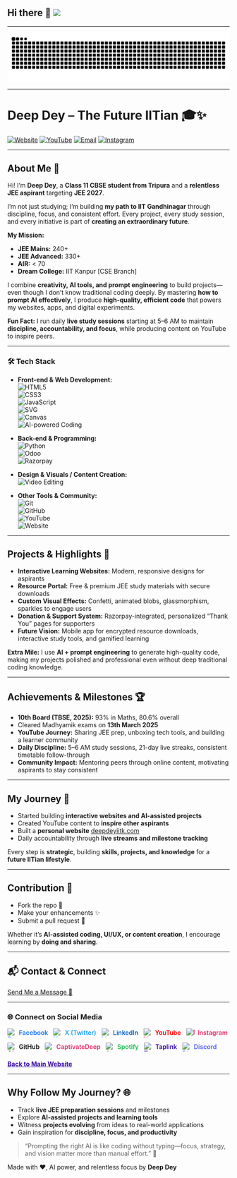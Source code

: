 ## Hi there 👋 <img src="https://media.giphy.com/media/hvRJCLFzcasrR4ia7z/giphy.gif" width="25">

---

<div align="center">
<!-- Default Theme -->
<!--![Snake Animation](https://raw.githubusercontent.com/Anuj579/Anuj579/output/github-contribution-grid-snake.svg)

<!-- Uncomment the theme you prefer: -->

<!-- 🌑 Dark Theme -->
![Snake Animation](https://raw.githubusercontent.com/Anuj579/Anuj579/output/github-contribution-grid-snake-dark.svg)


</div>

---

# Deep Dey – The Future IITian 🎓✨

[![Website](https://img.shields.io/badge/Website-DeepDey-blue)](https://www.deepdeyiitk.com)
[![YouTube](https://img.shields.io/badge/YouTube-DeepDey-red)](https://www.youtube.com/@deepdeyiit)
[![Email](https://img.shields.io/badge/Email-contact@deepdeyiitk.com-yellow)](mailto:thedeeparise@gmail.com)
[![Instagram](https://img.shields.io/badge/Instagram-@deepdey.official-purple)](https://www.instagram.com/deepdey.official)

---

## About Me 🚀

Hi! I’m **Deep Dey**, a **Class 11 CBSE student from Tripura** and a **relentless JEE aspirant** targeting **JEE 2027**.

I’m not just studying; I’m building **my path to IIT Gandhinagar** through discipline, focus, and consistent effort. Every project, every study session, and every initiative is part of **creating an extraordinary future**.

**My Mission:**

* **JEE Mains:** 240+  
* **JEE Advanced:** 330+  
* **AIR:** < 70  
* **Dream College:** IIT Kanpur [CSE Branch]  

I combine **creativity, AI tools, and prompt engineering** to build projects—even though I don’t know traditional coding deeply. By mastering **how to prompt AI effectively**, I produce **high-quality, efficient code** that powers my websites, apps, and digital experiments.

**Fun Fact:** I run daily **live study sessions** starting at 5–6 AM to maintain **discipline, accountability, and focus**, while producing content on YouTube to inspire peers.

---

### 🛠️ Tech Stack

- **Front-end & Web Development:**  
  ![HTML5](https://img.shields.io/badge/HTML5-E34F26?style=for-the-badge&logo=html5&logoColor=white)  
  ![CSS3](https://img.shields.io/badge/CSS3-1572B6?style=for-the-badge&logo=css3&logoColor=white)  
  ![JavaScript](https://img.shields.io/badge/JavaScript-F7DF1E?style=for-the-badge&logo=javascript&logoColor=black)  
  ![SVG](https://img.shields.io/badge/SVG-FF9900?style=for-the-badge&logo=svg&logoColor=white)  
  ![Canvas](https://img.shields.io/badge/Canvas-FF5733?style=for-the-badge&logo=javascript&logoColor=white)  
  ![AI-powered Coding](https://img.shields.io/badge/AI-Prompt_Engineering-0F0F0F?style=for-the-badge&logo=openai&logoColor=white)

- **Back-end & Programming:**  
  ![Python](https://img.shields.io/badge/Python-3776AB?style=for-the-badge&logo=python&logoColor=white)  
  ![Odoo](https://img.shields.io/badge/Odoo-4A7EBB?style=for-the-badge&logo=odoo&logoColor=white)  
  ![Razorpay](https://img.shields.io/badge/Razorpay-00AEE9?style=for-the-badge&logo=razorpay&logoColor=white)

- **Design & Visuals / Content Creation:**  
  ![Video Editing](https://img.shields.io/badge/Video_Editing-Premiere_Pro-FF0000?style=for-the-badge&logo=adobe-premiere&logoColor=white)

- **Other Tools & Community:**  
  ![Git](https://img.shields.io/badge/Git-F05032?style=for-the-badge&logo=git&logoColor=white)  
  ![GitHub](https://img.shields.io/badge/GitHub-181717?style=for-the-badge&logo=github&logoColor=white)  
  ![YouTube](https://img.shields.io/badge/YouTube-FF0000?style=for-the-badge&logo=youtube&logoColor=white)  
  ![Website](https://img.shields.io/badge/DeepDey_Website-3A0CA3?style=for-the-badge&logo=webflow&logoColor=white)

---

## Projects & Highlights 🌟

* **Interactive Learning Websites:** Modern, responsive designs for aspirants  
* **Resource Portal:** Free & premium JEE study materials with secure downloads  
* **Custom Visual Effects:** Confetti, animated blobs, glassmorphism, sparkles to engage users  
* **Donation & Support System:** Razorpay-integrated, personalized “Thank You” pages for supporters  
* **Future Vision:** Mobile app for encrypted resource downloads, interactive study tools, and gamified learning  

**Extra Mile:** I use **AI + prompt engineering** to generate high-quality code, making my projects polished and professional even without deep traditional coding knowledge.

---

## Achievements & Milestones 🏆

* **10th Board (TBSE, 2025):** 93% in Maths, 80.6% overall  
* Cleared Madhyamik exams on **13th March 2025**  
* **YouTube Journey:** Sharing JEE prep, unboxing tech tools, and building a learner community  
* **Daily Discipline:** 5–6 AM study sessions, 21-day live streaks, consistent timetable follow-through  
* **Community Impact:** Mentoring peers through online content, motivating aspirants to stay consistent

---

## My Journey 📖

* Started building **interactive websites and AI-assisted projects**  
* Created YouTube content to **inspire other aspirants**  
* Built a **personal website** [deepdeyiitk.com](https://www.deepdeyiitk.com)  
* Daily accountability through **live streams and milestone tracking**  

Every step is **strategic**, building **skills, projects, and knowledge** for a **future IITian lifestyle**.

---

## Contribution 🤝

* Fork the repo 🔀  
* Make your enhancements ✨  
* Submit a pull request 📩  

Whether it’s **AI-assisted coding, UI/UX, or content creation**, I encourage learning by **doing and sharing**.

---

## 📬 Contact & Connect

[Send Me a Message 📧](mailto:thedeeparise@gmail.com?subject=Hello%20Deep&body=Hey%20Deep!%20I%20am%20reaching%20out%20because...)

---

### 🌐 Connect on Social Media

<div style="display:flex; flex-wrap:wrap; gap:12px; margin-top:12px;">

  <a href="https://www.facebook.com/deepdeyiit" target="_blank" style="display:flex; align-items:center; text-decoration:none; color:#1877F2; font-weight:600;">
    <img src="https://cdn.jsdelivr.net/gh/simple-icons/simple-icons/icons/facebook.svg" alt="Facebook" style="width:20px; height:20px; margin-right:6px;">Facebook
  </a>

  <a href="https://x.com/deepdeyofficial" target="_blank" style="display:flex; align-items:center; text-decoration:none; color:#1DA1F2; font-weight:600;">
    <img src="https://cdn.jsdelivr.net/gh/simple-icons/simple-icons/icons/x.svg" alt="X" style="width:20px; height:20px; margin-right:6px;">X (Twitter)
  </a>

  <a href="https://www.linkedin.com/in/deepdeyiitgn" target="_blank" style="display:flex; align-items:center; text-decoration:none; color:#0A66C2; font-weight:600;">
    <img src="https://cdn.jsdelivr.net/gh/simple-icons/simple-icons/icons/linkedin.svg" alt="LinkedIn" style="width:20px; height:20px; margin-right:6px;">LinkedIn
  </a>

  <a href="https://www.youtube.com/channel/UCrh1Mx5CTTbbkgW5O6iS2Tw" target="_blank" style="display:flex; align-items:center; text-decoration:none; color:#FF0000; font-weight:600;">
    <img src="https://cdn.jsdelivr.net/gh/simple-icons/simple-icons/icons/youtube.svg" alt="YouTube" style="width:20px; height:20px; margin-right:6px;">YouTube
  </a>

  <a href="https://www.instagram.com/deepdey.official/" target="_blank" style="display:flex; align-items:center; text-decoration:none; color:#E1306C; font-weight:600;">
    <img src="https://cdn.jsdelivr.net/gh/simple-icons/simple-icons/icons/instagram.svg" alt="Instagram" style="width:20px; height:20px; margin-right:6px;">Instagram
  </a>

  <a href="https://github.com/deepdeyiitgn" target="_blank" style="display:flex; align-items:center; text-decoration:none; color:#181717; font-weight:600;">
    <img src="https://cdn.jsdelivr.net/gh/simple-icons/simple-icons/icons/github.svg" alt="GitHub" style="width:20px; height:20px; margin-right:6px;">GitHub
  </a>

  <a href="https://www.instagram.com/captivatedeep/" target="_blank" style="display:flex; align-items:center; text-decoration:none; color:#E1306C; font-weight:600;">
    <img src="https://cdn.jsdelivr.net/gh/simple-icons/simple-icons/icons/instagram.svg" alt="CaptivateDeep" style="width:20px; height:20px; margin-right:6px;">CaptivateDeep
  </a>

  <a href="https://open.spotify.com/playlist/6KIXCU0MCMP86td8GmLgxj" target="_blank" style="display:flex; align-items:center; text-decoration:none; color:#1DB954; font-weight:600;">
    <img src="https://cdn.jsdelivr.net/gh/simple-icons/simple-icons/icons/spotify.svg" alt="Spotify" style="width:20px; height:20px; margin-right:6px;">Spotify
  </a>

  <a href="https://taplink.cc/deepdey.official" target="_blank" style="display:flex; align-items:center; text-decoration:none; color:#3a0ca3; font-weight:600;">
    <img src="https://cdn.jsdelivr.net/gh/simple-icons/simple-icons/icons/link.svg" alt="Taplink" style="width:20px; height:20px; margin-right:6px;">Taplink
  </a>

  <a href="https://discord.gg/bSghTD4PVY" target="_blank" style="display:flex; align-items:center; text-decoration:none; color:#5865F2; font-weight:600;">
    <img src="https://cdn.jsdelivr.net/gh/simple-icons/simple-icons/icons/discord.svg" alt="Discord" style="width:20px; height:20px; margin-right:6px;">Discord
  </a>

</div>

<div style="margin-top:20px;">
  <a href="https://www.deepdeyiitk.com" style="color:#3a0ca3; font-weight:700; text-decoration:underline;">Back to Main Website</a>
</div>

---

## Why Follow My Journey? 🌐

* Track **live JEE preparation sessions** and milestones  
* Explore **AI-assisted projects and learning tools**  
* Witness **projects evolving** from ideas to real-world applications  
* Gain inspiration for **discipline, focus, and productivity**

> “Prompting the right AI is like coding without typing—focus, strategy, and vision matter more than manual effort.” 💜

Made with ❤️, AI power, and relentless focus by **Deep Dey**
